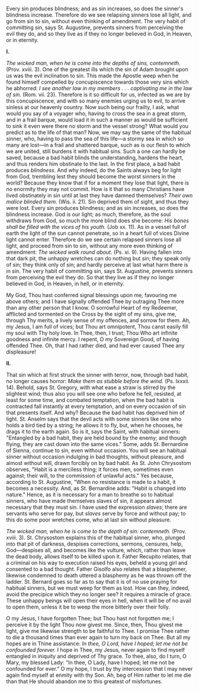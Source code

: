 
Every sin produces blindness; and as sin increases, so does the sinner\'s blindness increase. Therefore do we see relapsing sinners lose all light, and go from sin to sin, without even thinking of amendment. The very habit of committing sin, says St. Augustine, prevents sinners from perceiving the evil they do, and so they live as if they no longer believed in God, in Heaven, or in eternity.

**I\.**

*The wicked man, when he is come into the depths of sins, contemneth.* (Prov. xviii. 3). One of the greatest ills which the sin of Adam brought upon us was the evil inclination to sin. This made the Apostle weep when he found himself compelled by concupiscence towards those very sins which he abhorred: *I see another law in my members . . . captivating me in the law of sin.* (Rom. vii. 23). Therefore is it so difficult for us, infected as we are by this concupiscence, and with so many enemies urging us to evil, to arrive sinless at our heavenly country. Now such being our frailty, I ask, what would you say of a voyager who, having to cross the sea in a great storm, and in a frail barque, would load it in such a manner as would be sufficient to sink it even were there no storm and the vessel strong? What would you predict as to the life of that man? Now, we may say the same of the habitual sinner, who, having to pass the sea of this life—a stormy sea in which so many are lost—in a frail and shattered barque, such as is our flesh to which we are united, still burdens it with habitual sins. Such a one can hardly be saved, because a bad habit blinds the understanding, hardens the heart, and thus renders him obstinate to the last. In the first place, a bad habit produces *blindness*. And why indeed, do the Saints always beg for light from God, trembling lest they should become the worst sinners in the world? Because they know that if for a moment they lose that light, there is no enormity they may not commit. How is it that so many Christians have lived obstinately in sin until at last they have damned themselves? *Their own malice blinded them.* (Wis. ii. 21). Sin deprived them of sight, and thus they were lost. Every sin produces blindness; and as sin increases, so does the blindness increase. God is our light; as much, therefore, as the soul withdraws from God, so much the more blind does she become: *His bones shall be filled with the vices of his youth.* (Job xx. 11). As in a vessel full of earth the light of the sun cannot penetrate, so in a heart full of vices Divine light cannot enter. Therefore do we see certain relapsed sinners lose all light, and proceed from sin to sin, without any more even thinking of amendment: *The wicked walk round about*. (Ps. xi. 9). Having fallen into that dark pit, the unhappy wretches can do nothing but sin; they speak only of sin; they think only of sin; and hardly perceive at last what harm there is in sin. The very habit of committing sin, says St. Augustine, prevents sinners from perceiving the evil they do. So that they live as if they no longer believed in God, in Heaven, in hell, or in eternity.

My God, Thou hast conferred signal blessings upon me, favouring me above others; and I have signally offended Thee by outraging Thee more than any other person that I know. O sorrowful Heart of my Redeemer, afflicted and tormented on the Cross by the sight of my sins, give me, through Thy merits, a lively sense of my offences, and sorrow for them. Ah, my Jesus, I am full of vices; but Thou art omnipotent, Thou canst easily fill my soul with Thy holy love. In Thee, then, I trust; Thou Who art infinite goodness and infinite mercy. I repent, O my Sovereign Good, of having offended Thee. Oh, that I had rather died, and had ever caused Thee any displeasure!

**II\.**

That sin which at first struck the sinner with terror, now, through bad habit, no longer causes horror: *Make them as stubble before the wind.* (Ps. lxxxii. 14). Behold, says St. Gregory, with what ease a straw is stirred by the slightest wind; thus also you will see one who before he fell, resisted, at least for some time, and combated temptation, when the bad habit is contracted fall instantly at every temptation, and on every occasion of sin that presents itself. And why? Because the bad habit has deprived him of light. St. Anselm says that the devil acts with some sinners like one who holds a bird tied by a string; he allows it to fly, but, when he chooses, he drags it to the earth again. So is it, says the Saint, with habitual sinners: \"Entangled by a bad habit, they are held bound by the enemy; and though flying, they are cast down into the same vices.\" Some, adds St. Bernardine of Sienna, continue to sin, even without occasion. You will see an habitual sinner without occasion indulging in bad thoughts, without pleasure, and almost without will, drawn forcibly on by bad habit. As St. John Chrysostom observes, \"Habit is a merciless thing; it forces men, sometimes even against; their will, to the commission of unlawful acts.\" Yes because, according to St. Augustine, \"When no resistance is made to a habit, it becomes a necessity. And, as St. Bernardine adds: \"Habit is changed into nature.\" Hence, as it is necessary for a man to breathe so to habitual sinners, who have made themselves slaves of sin, it appears almost necessary that they must sin. I have used the expression *slaves*; there are servants who serve for pay, but *slaves* serve by force and without pay; to this do some poor wretches come, who at last sin without pleasure.

*The wicked man, when he is come to the depth of sin: contemneth.* (Prov. xviii. 3). St. Chrysostom explains this of the habitual sinner, who, plunged into that pit of darkness, despises corrections, sermons, censures, help, God—despises all, and becomes like the vulture, which, rather than leave the dead body, allows itself to be killed upon it. Father Recupito relates, that a criminal on his way to execution raised his eyes, beheld a young girl and consented to a bad thought. Father Gisolfo also relates that a blasphemer, likewise condemned to death uttered a blasphemy as he was thrown off the ladder. St. Bernard goes so far as to say that it is of no use praying for habitual sinners, but we must weep for them as lost. How can they, indeed, avoid the precipice which they no longer see? It requires a miracle of grace. These unhappy beings will open their eyes in hell, when it will be of no avail to open them, unless it be to weep the more bitterly over their folly.

O my Jesus, I have forgotten Thee; but Thou hast not forgotten me; I perceive it by the light Thou now givest me. Since, then, Thou givest me light, give me likewise strength to be faithful to Thee. I promise Thee rather to die a thousand times than ever again to turn my back on Thee. But all my hopes are in Thine assistance: *In thee, O Lord, have I hoped; let me not be confounded forever.* I hope in Thee, my Jesus, never again to find myself entangled in iniquity and deprived of Thy grace. To thee, also, do I turn, O Mary, my blessed Lady: \"In thee, O Lady, have I hoped; let me not be confounded for ever.\" O my hope, I trust by thy intercession that I may never again find myself at enmity with thy Son. Ah, beg of Him rather to let me die than that He should abandon me to this greatest of misfortunes.

